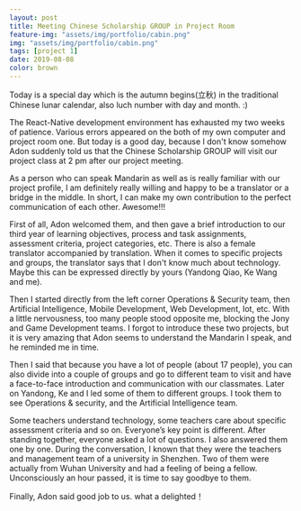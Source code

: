 ```yaml
---
layout: post
title: Meeting Chinese Scholarship GROUP in Project Room
feature-img: "assets/img/portfolio/cabin.png"
img: "assets/img/portfolio/cabin.png"
tags: [project 1]
date: 2019-08-08
color: brown
---
```


Today is a special day which is the autumn begins(立秋) in the traditional Chinese lunar calendar, also luch number with day and month. :)

The React-Native development environment has exhausted my two weeks of patience. Various errors appeared on the both of my own computer and project room one.  But today is a good day, because I don't know somehow Adon suddenly told us that the Chinese Scholarship GROUP will visit our project class at 2 pm after our project meeting.

As a person who can speak Mandarin as well as is really familiar with our project profile, I am definitely really willing and happy to be a translator or a bridge in the middle. In short, I can make my own contribution to the perfect communication of each other. Awesome!!!

First of all, Adon welcomed them, and then gave a brief introduction to our third year of learning objectives, process and task assignments, assessment criteria, project categories, etc. There is also a female translator accompanied by translation. When it comes to specific projects and groups, the translator says that I don't know much about technology. Maybe this can be expressed directly by yours (Yandong Qiao, Ke Wang and me).

Then I started directly from the left corner Operations & Security team, then Artificial Intelligence, Mobile Development, Web Development, Iot, etc. 
With a little nervousness, too many people stood opposite me, blocking the Jony and Game Development teams. I forgot to introduce these two projects, but it is very amazing that Adon seems to understand the Mandarin I speak, and he reminded me in time. 

Then I said that because you have a lot of people (about 17 people), you can also divide into a couple of groups and go to different team to visit and have a face-to-face introduction and communication with our classmates. Later on Yandong, Ke and I led some of them to different groups. I took them to see Operations & security, and the Artificial Intelligence ​​team. 

Some teachers understand technology, some teachers care about specific assessment criteria and so on. Everyone’s key point is different. After standing together, everyone asked a lot of questions. I also answered them one by one. During the conversation, I known that they were the teachers and management team of a university in Shenzhen. Two of them were actually from Wuhan University and had a feeling of being a fellow. 
Unconsciously an hour passed, it is time to say goodbye to them.


Finally, Adon said good job to us. what a delighted！
